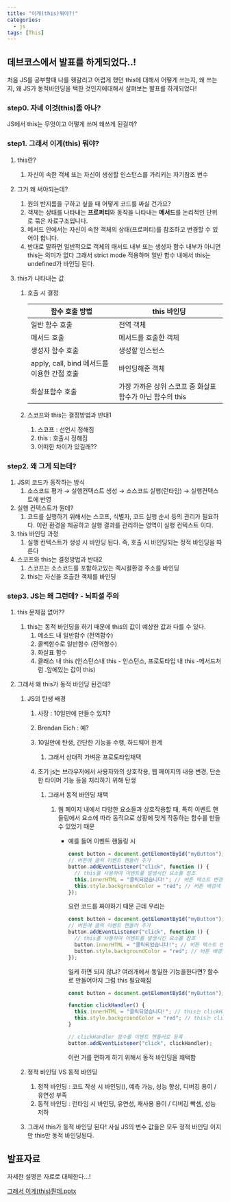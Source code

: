```yaml
---
title: "이게(this)뭐야?!"
categories:
  - js
tags: [This]
---
```


## 데브코스에서 발표를 하게되었다..!

처음 JS를 공부할때 나를 헷갈리고 어렵게 했던 this에 대해서 어떻게 쓰는지, 왜 쓰는지, 왜 JS가 동적바인딩을 택한 것인지에대해서 살펴보는 발표를 하게되었다!

### step0. 자네 이것(this)좀 아나?

JS에서 this는 무엇이고 어떻게 쓰며 왜쓰게 된걸까?

### step1. 그래서 이게(this) 뭐야?

1. this란?
   1. 자신이 속한 객체 또는 자신이 생성할 인스턴스를 가리키는 자기참조 변수
2. 그거 왜 써야되는데?
   1. 원의 반지름을 구하고 싶을 때 어떻게 코드를 짜실 건가요?
   2. 객체는 상태를 나타내는 **프로퍼티**와 동작을 나타내는 **메서드**를 논리적인 단위로 묶은 자료구조입니다.
   3. 메서드 안에서는 자신이 속한 객체의 상태(프로퍼티)를 참조하고 변경할 수 있어야 합니다.
   4. 반대로 말하면 일반적으로 객체의 매서드 내부 또는 생성자 함수 내부가 아니면 this는 의미가 없다 그래서 strict mode 적용하며 일반 함수 내에서 this는 undefined가 바인딩 된다.
3. this가 나타내는 값

   1. 호출 시 결정

      | 함수 호출 방법                              | this 바인딩                                               |
      | ------------------------------------------- | --------------------------------------------------------- |
      | 일반 함수 호출                              | 전역 객체                                                 |
      | 메서드 호출                                 | 메서드를 호출한 객체                                      |
      | 생성자 함수 호출                            | 생성할 인스턴스                                           |
      | apply, call, bind 메서드를 이용한 간접 호출 | 바인딩해준 객체                                           |
      | 화살표함수 호출                             | 가장 가까운 상위 스코프 중 화살표 함수가 아닌 함수의 this |

   2. 스코프와 this는 결정방법과 반대1
      1. 스코프 : 선언시 정해짐
      2. this : 호출시 정해짐
      3. 어떠한 차이가 있길래??

### step2. 왜 그게 되는데?

1. JS의 코드가 동작하는 방식
   1. 소스코드 평가 → 실행컨텍스트 생성 → 소스코드 실행(런타임) → 실행컨텍스트에 반영
2. 실행 컨텍스트가 뭔데?
   1. 코드를 실행하기 위해서는 스코프, 식별자, 코드 실행 순서 등의 관리가 필요하다. 이런 환경을 제공하고 실행 결과를 관리하는 영역이 실행 컨텍스트 이다.
3. this 바인딩 과정
   1. 실행 컨텍스트가 생성 시 바인딩 된다. 즉, 호출 시 바인딩되는 정적 바인딩을 따른다
4. 스코프와 this는 결정방법과 반대2
   1. 스코프는 소스코드를 포함하고있는 렉시컬환경 주소를 바인딩
   2. this는 자신을 호출한 객체를 바인딩

### step3. JS는 왜 그런데? - 뇌피셜 주의

1. this 문제점 없어??
   1. this는 동적 바인딩을 하기 때문에 this의 값이 예상한 값과 다를 수 있다.
      1. 메소드 내 일반함수 (전역함수)
      2. 콜백함수로 일반함수 (전역함수)
      3. 화살표 함수
      4. 클래스 내 this (인스턴스내 this - 인스턴스, 프로토타입 내 this -메서드처럼 .앞에있는 값이 this)
2. 그래서 왜 this가 동적 바인딩 된건데?

   1. JS의 탄생 배경

      1. 사장 : 10일만에 만들수 있지?
      2. Brendan Eich : 예?
      3. 10일만에 탄생, 간단한 기능을 수행, 하드웨어 한계
         1. 그래서 상대적 가벼운 프로토타입채택
      4. 초기 js는 브라우저에서 사용자와의 상호작용, 웹 페이지의 내용 변경, 단순한 타이머 기능 등을 처리하기 위해 탄생

         1. 그래서 동적 바인딩 채택

            1. 웹 페이지 내에서 다양한 요소들과 상호작용할 때, 특히 이벤트 핸들링에서 요소에 따라 동적으로 상황에 맞게 작동하는 함수를 만들 수 있었기 때문

               - 예를 들어 이벤트 핸들링 시

                 ```jsx
                 const button = document.getElementById("myButton");
                 // 버튼에 클릭 이벤트 핸들러 추가
                 button.addEventListener("click", function () {
                   // this를 사용하여 이벤트를 발생시킨 요소를 참조
                   this.innerHTML = "클릭되었습니다!"; // 버튼 텍스트 변경
                   this.style.backgroundColor = "red"; // 버튼 배경색 변경
                 });
                 ```

                 요런 코드를 짜야하기 때문
                 근데 우리는

                 ```jsx
                 const button = document.getElementById("myButton");
                 // 버튼에 클릭 이벤트 핸들러 추가
                 button.addEventListener("click", function () {
                   // this를 사용하여 이벤트를 발생시킨 요소를 참조
                   button.innerHTML = "클릭되었습니다!"; // 버튼 텍스트 변경
                   button.style.backgroundColor = "red"; // 버튼 배경색 변경
                 });
                 ```

                 일케 하면 되지 않냐?
                 여러개에서 동일한 기능을한다면?
                 함수로 만들어야지 그럼 this 필요해짐

                 ```jsx
                 const button = document.getElementById("myButton");

                 function clickHandler() {
                   this.innerHTML = "클릭되었습니다!"; // this는 clickHandler 함수를 가리킴
                   this.style.backgroundColor = "red"; // this는 clickHandler 함수를 가리킴
                 }

                 // clickHandler 함수를 이벤트 핸들러로 등록
                 button.addEventListener("click", clickHandler);
                 ```

                 이런 거를 편하게 하기 위해서 동적 바인딩을 채택함

   2. 정적 바인딩 VS 동적 바인딩
      1. 정적 바인딩 : 코드 작성 시 바인딩(), 예측 가능, 성능 향상, 디버깅 용이 / 유연성 부족
      2. 동적 바인딩 : 런타임 시 바인딩, 유연성, 재사용 용이 / 디버깅 빡셈, 성능 저하
   3. 그래서 this가 동적 바인딩 된다! 사실 JS의 변수 값들은 모두 정적 바인딩 이지만 this만 동적 바인딩된다.

## 발표자료

자세한 설명은 자료로 대체한다...!

[그래서 이게(this)뭔데.pptx](/files/this.pptx)
